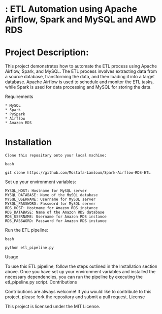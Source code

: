 # : ETL Automation using Apache Airflow, Spark and MySQL and AWD RDS

# Project Description:
This project demonstrates how to automate the ETL process using Apache Airflow, Spark, and MySQL. The ETL process involves extracting data from a source database, transforming the data, and then loading it into a target database. Apache Airflow is used to schedule and monitor the ETL tasks, while Spark is used for data processing and MySQL for storing the data. 

Requirements

    * MySQL
    * Spark
    * PySpark
    * Airflow
    * Amazon RDS

# Installation

    Clone this repository onto your local machine:

    bash

    git clone https://github.com/Mostafa-Lamloum/Spark-Airflow-RDS-ETL



Set up your environment variables:

    MYSQL_HOST: Hostname for MySQL server
    MYSQL_DATABASE: Name of the MySQL database
    MYSQL_USERNAME: Username for MySQL server
    MYSQL_PASSWORD: Password for MySQL server
    RDS_HOST: Hostname for Amazon RDS instance
    RDS_DATABASE: Name of the Amazon RDS database
    RDS_USERNAME: Username for Amazon RDS instance
    RDS_PASSWORD: Password for Amazon RDS instance

Run the ETL pipeline:

    bash

    python etl_pipeline.py

Usage

To use this ETL pipeline, follow the steps outlined in the Installation section above. Once you have set up your environment variables and installed the necessary dependencies, you can run the pipeline by executing the etl_pipeline.py script.
Contributions

Contributions are always welcome! If you would like to contribute to this project, please fork the repository and submit a pull request.
License

This project is licensed under the MIT License.
